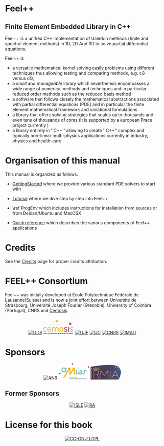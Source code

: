 Feel++
======

Finite Element Embedded Library in C++
--------------------------------------

Feel++ is a unified C++ implementation of Galerkin methods (finite and
spectral element methods) in 1D, 2D And 3D to solve partial
differential equations.

Feel++ is
 - a versatile mathematical kernel solving easily problems using different techniques thus allowing testing and comparing methods, e.g. cG versus dG,
 - a *small* and *manageable* library which nevertheless encompasses a wide range of numerical methods and techniques and in particular reduced order methods such as the reduced basis method
 - a software that follows closely the mathematical abstractions associated with partial differential equations (PDE) and in particular the finite element mathematical framework and variational formulations 
 - a library that offers solving strategies that scales up to thousands and even tens of thousands of cores (it is supported by a european Prace project currently )
 - a library entirely in ''C++'' allowing to create ''C++'' complex and typically non-linear multi-physics applications currently in industry, physics and health-care.


# Organisation of this manual

This manual is organized as follows:

  - [GettingStarted](GettingStarted/GettingStarted.md) where we provide various standard PDE solvers to start
  with

  - [Tutorial](Tutorial.md) where we dive step by step into Feel++

  - \ref ProgEnv which includes instructions for installation from sources or
  from Debian/Ubuntu and MacOSX

  - [Quick reference](QuickReference/README.md) which describes the various components of Feel++ applications



#  Credits

See the [Credits](credits.md) page for proper credits attribution.


# FEEL++ Consortium

Feel++ was initially developed at École Polytechnique Fédérale de
Lausanne(Suisse) and is now a joint effort between Université de
Strasbourg, Université Joseph Fourier (Grenoble), University of
Coimbra (Portugal), CNRS and [Cemosis](http://www.cemosis.fr).



<center>
<tr>
  <td><a href="http://www.unistra.fr/"><img alt="UDS" src="pngs/logos/logo_uds.png" width="100"/></a></td>
  <td><a href="http://www.cemosis.fr/"><img alt="CeMoSiS" src="pngs/logos/logo_cemosis.png" width="100"/></a></td>
  <td><a href="http://www.ujf-grenoble.fr/"><img alt="UJF" src="pngs/logos/logo_ujf.jpg" width="100"/></a></td>
  <td><a href="http://www.uc.pt/"><img alt="UC" src="pngs/logos/logo_uc.png" width="100"/></a></td>
  <td><a href="http://www.cnrs.fr/"><img alt="CNRS" src="pngs/logos/logo_cnrs.png" width="100"/></a></td>
  <td><a href="http://www.imati.cnr.it/"><img alt="IMATI" src="pngs/logos/logo_imati.jpg" width="100"/></a></td>
</tr>
</center>



# Sponsors 


<center>
<tr>
  <td><a href="http://www.agence-nationale-recherche.fr/"><img alt="ANR" src="pngs/logos/logo_anr.png" width="100"/></a></td>
  <td><a href="http://agence-maths-entreprises.fr/"><img alt="AMIES" src="pngs/logos/logo_amies.png" width="100"/></a></td>
  <td><a href="http://labex-irmia.u-strasbg.fr/"><img alt="Labex IRMIA" src="pngs/logos/logoIRMIA.png" width="100"/></a></td>
</tr>
</center>


## Former Sponsors


<center>
<tr>
  <td><a href="http://cluster-isle.grenoble-inp.fr/ "><img alt="ISLE" src="pngs/logos/logo_isle.jpeg" width="100"/></a></td>
  <td><a href="http://www.rhonealpes.fr/ "><img alt="RA" src="pngs/logos/logo_ra.png" width="100"/></a></td>
</tr>
</center>



# License for this book

<center>
<a href="http://creativecommons.org/licenses/LGPL/2.1/"><img alt="CC-GNU LGPL" border="0" src="http://creativecommons.org/images/public/cc-LGPL-a.png" /></a>
</center>


